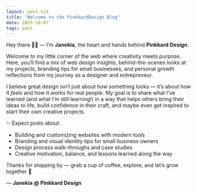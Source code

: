 ```yaml
---
layout: post.njk
title: "Welcome to the PinkkardDesign Blog"
date: 2025-10-07
tags: post
---
```


Hey there 👋🏽 — I’m **Janekia**, the heart and hands behind **Pinkkard Design**.  

Welcome to my little corner of the web where creativity meets purpose. Here, you’ll find a mix of web design insights, behind-the-scenes looks at my projects, branding tips for small businesses, and personal growth reflections from my journey as a designer and entrepreneur.  

I believe great design isn’t just about how something looks — it’s about how it *feels* and how it *works* for real people. My goal is to share what I’ve learned (and what I’m still learning!) in a way that helps others bring their ideas to life, build confidence in their craft, and maybe even get inspired to start their own creative projects.  

✨ Expect posts about:
- Building and customizing websites with modern tools  
- Branding and visual identity tips for small business owners  
- Design process walk-throughs and case studies  
- Creative motivation, balance, and lessons learned along the way  

Thanks for stopping by — grab a cup of coffee, explore, and let’s grow together 🌿  

— **Janekia @ Pinkkard Design**
